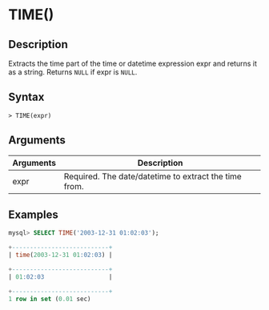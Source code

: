 # **TIME()**

## **Description**

Extracts the time part of the time or datetime expression expr and returns it as a string. Returns `NULL` if expr is `NULL`.

## **Syntax**

```
> TIME(expr)
```

## **Arguments**

|  Arguments   | Description  |
|  ----  | ----  |
| expr  | Required.  The date/datetime to extract the time from. |

## **Examples**

```sql
mysql> SELECT TIME('2003-12-31 01:02:03');

+---------------------------+
| time(2003-12-31 01:02:03) |

+---------------------------+
| 01:02:03                  |

+---------------------------+
1 row in set (0.01 sec)
```

